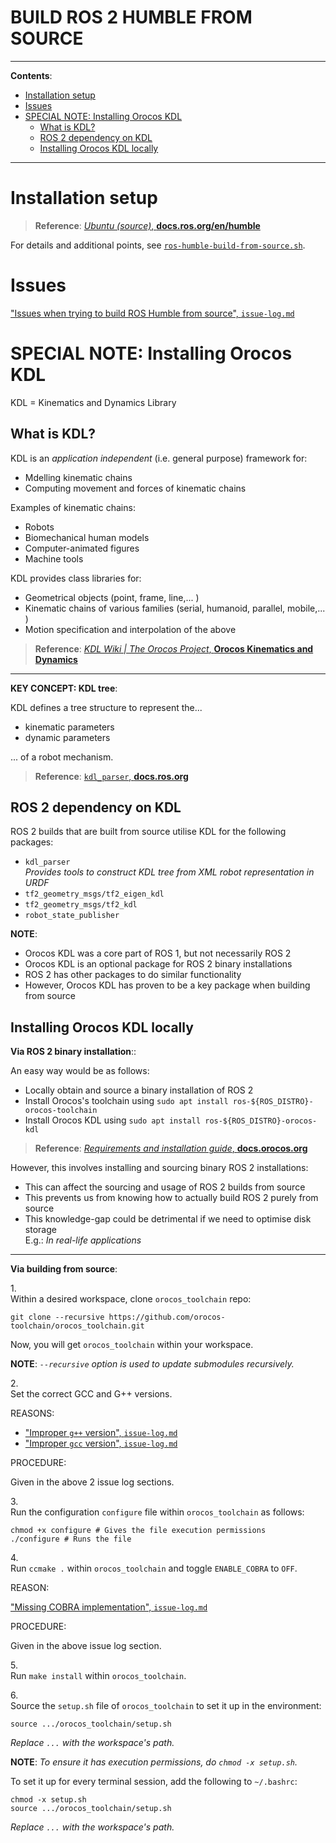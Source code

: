 <h1>BUILD ROS 2 HUMBLE FROM SOURCE</h1>

---

**Contents**:

- [Installation setup](#installation-setup)
- [Issues](#issues)
- [SPECIAL NOTE: Installing Orocos KDL](#special-note-installing-orocos-kdl)
	- [What is KDL?](#what-is-kdl)
	- [ROS 2 dependency on KDL](#ros2-dependency-on-kdl)
	- [Installing Orocos KDL locally](#installing-orocos-kdl-locally)
	
---

# Installation setup
> **Reference**: [*Ubuntu (source)*, **docs.ros.org/en/humble**](https://docs.ros.org/en/humble/Installation/Alternatives/Ubuntu-Development-Setup.html)

For details and additional points, see [`ros-humble-build-from-source.sh`](./ros-humble-build-from-source.sh).

# Issues
["Issues when trying to build ROS Humble from source", `issue-log.md`](./issue-log.md#issues-when-trying-to-build-ros-humble-from-source)

# SPECIAL NOTE: Installing Orocos KDL
KDL = Kinematics and Dynamics Library

## What is KDL?
KDL is an *application independent* (i.e. general purpose) framework for:

- Mdelling kinematic chains
- Computing movement and forces of kinematic chains

Examples of kinematic chains:

- Robots
- Biomechanical human models
- Computer-animated figures
- Machine tools

KDL provides class libraries for:

- Geometrical objects (point, frame, line,... )
- Kinematic chains of various families (serial, humanoid, parallel, mobile,... )
- Motion specification and interpolation of the above

> **Reference**: [*KDL Wiki \| The Orocos Project*, **Orocos Kinematics and Dynamics**](https://www.orocos.org/kdl.html)

---

**KEY CONCEPT: KDL tree**:

KDL defines a tree structure to represent the...

- kinematic parameters
- dynamic parameters

... of a robot mechanism.

> **Reference**: [`kdl_parser`, **docs.ros.org**](https://docs.ros.org/en/ros2_packages/rolling/api/kdl_parser/)

## ROS 2 dependency on KDL
ROS 2 builds that are built from source utilise KDL for the following packages:

- `kdl_parser` <br> *Provides tools to construct KDL tree from XML robot representation in URDF*
- `tf2_geometry_msgs/tf2_eigen_kdl`
- `tf2_geometry_msgs/tf2_kdl`
- `robot_state_publisher`

**NOTE**:

- Orocos KDL was a core part of ROS 1, but not necessarily ROS 2
- Orocos KDL is an optional package for ROS 2 binary installations
- ROS 2 has other packages to do similar functionality
- However, Orocos KDL has proven to be a key package when building from source

## Installing Orocos KDL locally
**Via ROS 2 binary installation**::

An easy way would be as follows:

- Locally obtain and source a binary installation of ROS 2
- Install Orocos's toolchain using `sudo apt install ros-${ROS_DISTRO}-orocos-toolchain`
- Install Orocos KDL using `sudo apt install ros-${ROS_DISTRO}-orocos-kdl`

> **Reference**: [*Requirements and installation guide*, **docs.orocos.org**](https://docs.orocos.org/docs_main/installation.html)

However, this involves installing and sourcing binary ROS 2 installations:

- This can affect the sourcing and usage of ROS 2 builds from source
- This prevents us from knowing how to actually build ROS 2 purely from source
- This knowledge-gap could be detrimental if we need to optimise disk storage <br> E.g.: *In real-life applications*

---

**Via building from source**:

1.<br>
Within a desired workspace, clone `orocos_toolchain` repo:

```
git clone --recursive https://github.com/orocos-toolchain/orocos_toolchain.git
```

Now, you will get `orocos_toolchain` within your workspace.

**NOTE**: *`--recursive` option is used to update submodules recursively.*

2.<br>
Set the correct GCC and G++ versions.

REASONS:

- ["Improper `g++` version", `issue-log.md`](./issue-log.md#improper-g-version)
- ["Improper `gcc` version", `issue-log.md`](./issue-log.md#improper-gcc-version)

PROCEDURE:

Given in the above 2 issue log sections.

3.<br>
Run the configuration `configure` file within `orocos_toolchain` as follows:

```
chmod +x configure # Gives the file execution permissions
./configure # Runs the file
```

4.<br>
Run `ccmake .` within `orocos_toolchain` and toggle `ENABLE_COBRA` to `OFF`.

REASON:

["Missing COBRA implementation", `issue-log.md`](./issue-log#missing-cobra-implementation)

PROCEDURE:

Given in the above issue log section.

5.<br>
Run `make install` within `orocos_toolchain`.

6.<br>
Source the `setup.sh` file of `orocos_toolchain` to set it up in the environment:

```
source .../orocos_toolchain/setup.sh
```

*Replace `...` with the workspace's path.*

**NOTE**: *To ensure it has execution permissions, do `chmod -x setup.sh`.*

To set it up for every terminal session, add the following to `~/.bashrc`:

```
chmod -x setup.sh
source .../orocos_toolchain/setup.sh 
```

*Replace `...` with the workspace's path.*
